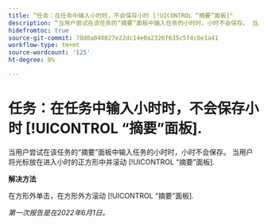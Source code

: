 ```yaml
---
title: “任务：在任务中输入小时时，不会保存小时 [!UICONTROL “摘要”面板]"
description: “当用户尝试在该任务的“摘要”面板中输入任务的小时时，小时不会保存。 当用户将光标放在进入小时的正方形中并滚动 [!UICONTROL “摘要”面板]."
hidefromtoc: true
source-git-commit: 78d0a040027e22dc14e0a2326f635c5f4c6e1a41
workflow-type: tm+mt
source-wordcount: '125'
ht-degree: 0%

---
```



# 任务：在任务中输入小时时，不会保存小时 [!UICONTROL “摘要”面板].

当用户尝试在该任务的“摘要”面板中输入任务的小时时，小时不会保存。 当用户将光标放在进入小时的正方形中并滚动 [!UICONTROL “摘要”面板].

**解决方法**

在方形外单击，在方形外方滚动 [!UICONTROL “摘要”面板].

_第一次报告是在2022年6月1日。_

